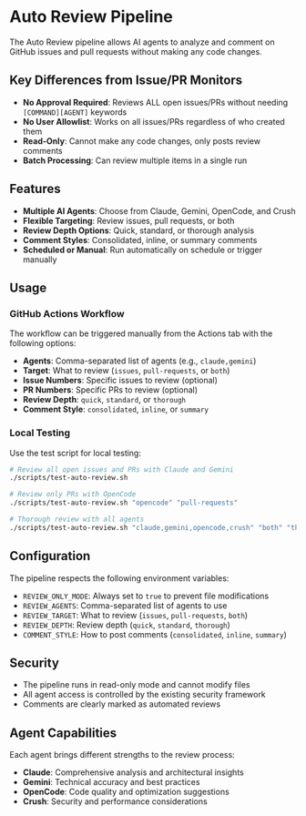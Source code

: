 # Auto Review Pipeline

The Auto Review pipeline allows AI agents to analyze and comment on GitHub issues and pull requests without making any code changes.

## Key Differences from Issue/PR Monitors

- **No Approval Required**: Reviews ALL open issues/PRs without needing `[COMMAND][AGENT]` keywords
- **No User Allowlist**: Works on all issues/PRs regardless of who created them
- **Read-Only**: Cannot make any code changes, only posts review comments
- **Batch Processing**: Can review multiple items in a single run

## Features

- **Multiple AI Agents**: Choose from Claude, Gemini, OpenCode, and Crush
- **Flexible Targeting**: Review issues, pull requests, or both
- **Review Depth Options**: Quick, standard, or thorough analysis
- **Comment Styles**: Consolidated, inline, or summary comments
- **Scheduled or Manual**: Run automatically on schedule or trigger manually

## Usage

### GitHub Actions Workflow

The workflow can be triggered manually from the Actions tab with the following options:

- **Agents**: Comma-separated list of agents (e.g., `claude,gemini`)
- **Target**: What to review (`issues`, `pull-requests`, or `both`)
- **Issue Numbers**: Specific issues to review (optional)
- **PR Numbers**: Specific PRs to review (optional)
- **Review Depth**: `quick`, `standard`, or `thorough`
- **Comment Style**: `consolidated`, `inline`, or `summary`

### Local Testing

Use the test script for local testing:

```bash
# Review all open issues and PRs with Claude and Gemini
./scripts/test-auto-review.sh

# Review only PRs with OpenCode
./scripts/test-auto-review.sh "opencode" "pull-requests"

# Thorough review with all agents
./scripts/test-auto-review.sh "claude,gemini,opencode,crush" "both" "thorough"
```

## Configuration

The pipeline respects the following environment variables:

- `REVIEW_ONLY_MODE`: Always set to `true` to prevent file modifications
- `REVIEW_AGENTS`: Comma-separated list of agents to use
- `REVIEW_TARGET`: What to review (`issues`, `pull-requests`, `both`)
- `REVIEW_DEPTH`: Review depth (`quick`, `standard`, `thorough`)
- `COMMENT_STYLE`: How to post comments (`consolidated`, `inline`, `summary`)

## Security

- The pipeline runs in read-only mode and cannot modify files
- All agent access is controlled by the existing security framework
- Comments are clearly marked as automated reviews

## Agent Capabilities

Each agent brings different strengths to the review process:

- **Claude**: Comprehensive analysis and architectural insights
- **Gemini**: Technical accuracy and best practices
- **OpenCode**: Code quality and optimization suggestions
- **Crush**: Security and performance considerations
